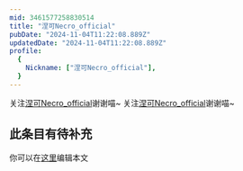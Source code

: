 ```yaml
---
mid: 3461577258830514
title: "涅可Necro_official"
pubDate: "2024-11-04T11:22:08.889Z"
updatedDate: "2024-11-04T11:22:08.889Z"
profile:
  {
    Nickname: ["涅可Necro_official"],
  }
---
```


关注[涅可Necro_official](https://space.bilibili.com/3461577258830514)谢谢喵~ 关注[涅可Necro_official](https://space.bilibili.com/3461577258830514)谢谢喵~

## 此条目有待补充
你可以在[这里](https://github.com/Yuhanawa/VTuber.ICU/edit/master/src/content/v/涅可Necro_official/index.md)编辑本文
